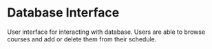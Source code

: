 # Database Interface
User interface for interacting with database. Users are able to browse courses and add or delete them from their schedule.
